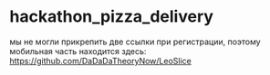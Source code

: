# hackathon_pizza_delivery
мы не могли прикрепить две ссылки при регистрации, поэтому мобильная часть находится здесь: https://github.com/DaDaDaTheoryNow/LeoSlice

